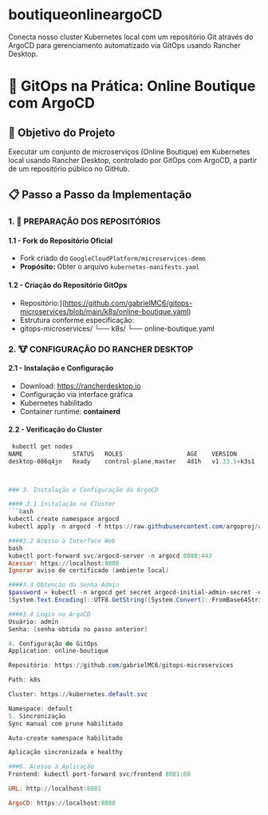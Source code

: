 # boutiqueonlineargoCD
Conecta nosso cluster Kubernetes local com um repositório Git através do ArgoCD para gerenciamento automatizado via GitOps usando Rancher Desktop.
# 🚀 GitOps na Prática: Online Boutique com ArgoCD

## 🎯 Objetivo do Projeto
Executar um conjunto de microserviços (Online Boutique) em Kubernetes local usando Rancher Desktop, controlado por GitOps com ArgoCD, a partir de um repositório público no GitHub.



## 📋 Passo a Passo da Implementação

### 1. 📁 PREPARAÇÃO DOS REPOSITÓRIOS

#### 1.1 - Fork do Repositório Oficial
- Fork criado do `GoogleCloudPlatform/microservices-demo`
- **Propósito:** Obter o arquivo `kubernetes-manifests.yaml`

#### 1.2 - Criação do Repositório GitOps
- Repositório:](https://github.com/gabrielMC6/gitops-microservices/blob/main/k8s/online-boutique.yaml)
- Estrutura conforme especificação:
- gitops-microservices/
└── k8s/
└── online-boutique.yaml


### 2. 🐮 CONFIGURAÇÃO DO RANCHER DESKTOP

#### 2.1 - Instalação e Configuração
- Download: https://rancherdesktop.io
- Configuração via interface gráfica
- Kubernetes habilitado
- Container runtime: **containerd**

#### 2.2 - Verificação do Cluster
```powershell
 kubectl get nodes
NAME              STATUS   ROLES                  AGE    VERSION
desktop-086q4jn   Ready    control-plane,master   4d1h   v1.33.5+k3s1



### 3. Instalação e Configuração do ArgoCD

#### 3.1 Instalação no Cluster
```bash
kubectl create namespace argocd
kubectl apply -n argocd -f https://raw.githubusercontent.com/argoproj/argo-cd/stable/manifests/install.yaml

####3.2 Acesso à Interface Web
bash
kubectl port-forward svc/argocd-server -n argocd 8080:443
Acessar: https://localhost:8080
Ignorar aviso de certificado (ambiente local)

####3.3 Obtenção da Senha Admin
$password = kubectl -n argocd get secret argocd-initial-admin-secret -o jsonpath="{.data.password}"
[System.Text.Encoding]::UTF8.GetString([System.Convert]::FromBase64String($password))

####3.4 Login no ArgoCD
Usuário: admin
Senha: [senha obtida no passo anterior]

4. Configuração do GitOps
Application: online-boutique

Repositório: https://github.com/gabrielMC6/gitops-microservices

Path: k8s

Cluster: https://kubernetes.default.svc

Namespace: default
5. Sincronização
Sync manual com prune habilitado

Auto-create namespace habilitado

Aplicação sincronizada e healthy

###6. Acesso à Aplicação
Frontend: kubectl port-forward svc/frontend 8081:80

URL: http://localhost:8081

ArgoCD: https://localhost:8080 
